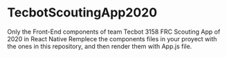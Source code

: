# TecbotScoutingApp2020
Only the Front-End components of team Tecbot 3158 FRC Scouting App of 2020 in React Native
Remplece the components files in your proyect with the ones in this repository, and then render them with App.js file.
